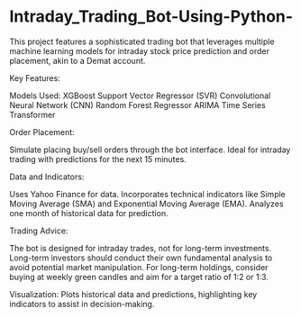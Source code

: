 # Intraday_Trading_Bot-Using-Python-
This project features a sophisticated trading bot that leverages multiple machine learning models for intraday stock price prediction and order placement, akin to a Demat account.

Key Features:

Models Used:
XGBoost
Support Vector Regressor (SVR)
Convolutional Neural Network (CNN)
Random Forest Regressor
ARIMA
Time Series Transformer

Order Placement:

Simulate placing buy/sell orders through the bot interface.
Ideal for intraday trading with predictions for the next 15 minutes.

Data and Indicators:

Uses Yahoo Finance for data.
Incorporates technical indicators like Simple Moving Average (SMA) and Exponential Moving Average (EMA).
Analyzes one month of historical data for prediction.

Trading Advice:

The bot is designed for intraday trades, not for long-term investments.
Long-term investors should conduct their own fundamental analysis to avoid potential market manipulation.
For long-term holdings, consider buying at weekly green candles and aim for a target ratio of 1:2 or 1:3.

Visualization:
Plots historical data and predictions, highlighting key indicators to assist in decision-making.

